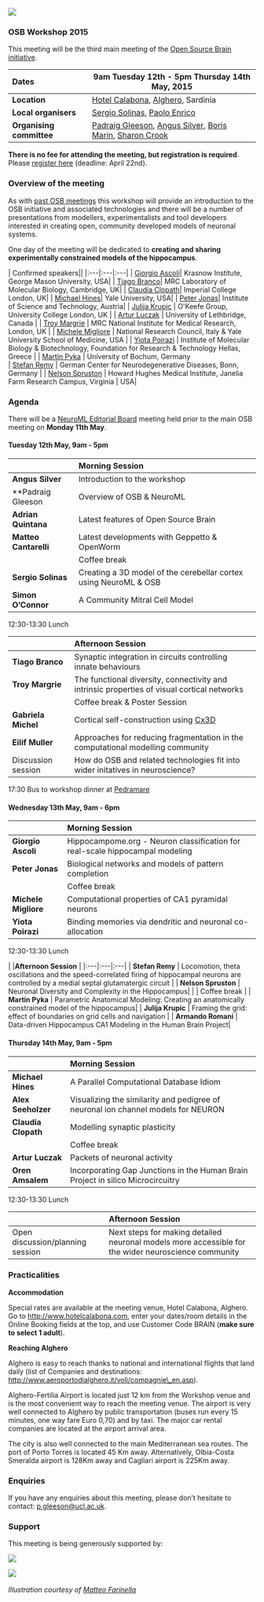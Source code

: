 ![](https://raw.githubusercontent.com/OpenSourceBrain/OSB_Documentation/master/resources/images/osb2015.png)

### OSB Workshop 2015

This meeting will be the third main meeting of the [Open Source Brain initiative](http://www.opensourcebrain.org).


| Dates | **9am Tuesday 12th - 5pm Thursday 14th May, 2015** |
| :------|-------|
| **Location** | [Hotel Calabona](http://www.hotelcalabona.com/), [Alghero](http://www.alghero-turismo.it/en/), Sardinia |
| **Local organisers** | [Sergio Solinas](/users/23), [Paolo Enrico](/users/510) |
| **Organising committee** | [Padraig Gleeson](/users/4), [Angus Silver](/users/6), [Boris Marin](/users/67), [Sharon Crook](/users/8) |

**There is no fee for attending the meeting, but registration is required**. Please [register here](https://docs.google.com/forms/d/1eklsg3r6lK8vMP9DkX1HhGoTMzkX9Fk2Yi6IMNnj_Pc/viewform?usp=send_form) (deadline: April 22nd).

### Overview of the meeting

As with [past OSB meetings](http://www.opensourcebrain.org/docs#Meetings) this workshop will provide an introduction to the OSB initiative and associated technologies and there will be a number of presentations from modellers, experimentalists and tool developers interested in creating open, community developed models of neuronal systems.  

One day of the meeting will be dedicated to **creating and sharing experimentally constrained models of the hippocampus**.


| Confirmed speakers||
|:---|:---|:---|
| [Giorgio Ascoli](http://krasnow1.gmu.edu/cn3/ascoli/)| Krasnow Institute, George Mason University, USA| 
| [Tiago Branco](http://www2.mrc-lmb.cam.ac.uk/group-leaders/a-to-g/tiago-branco)|  MRC Laboratory of Molecular Biology, Cambridge, UK| 
| [Claudia Clopath](http://www.bg.ic.ac.uk/research/c.clopath/)| Imperial College London, UK| 
| [Michael Hines](http://www.neuron.yale.edu/neuron)| Yale University, USA| 
| [Peter Jonas](http://ist.ac.at/research/research-groups/jonas-group/)| Institute of Science and Technology, Austria|
| [Julija Krupic](https://www.ucl.ac.uk/cdb/research/okeefe) | O'Keefe Group, University College London, UK | 
| [Artur Luczak](http://lethbridgebraindynamics.com/artur_luczak) | University of Lethbridge, Canada | 
| [Troy Margrie](http://www.nimr.mrc.ac.uk/research/troy-margrie/) |  MRC National Institute for Medical Research, London, UK | 
| [Michele Migliore](http://www.pa.ibf.cnr.it/personale/migliore/index.html) | National Research Council, Italy & Yale University School of Medicine, USA | 
| [Yiota Poirazi](http://dendrites.gr) | Institute of Molecular Biology & Biotechnology, Foundation for Research & Technology Hellas, Greece | 
| [Martin Pyka](http://cns.mrg1.rub.de/index.php/people/128-martin-pyka) | University of Bochum, Germany<br/>
| [Stefan Remy](http://www.dzne.de/en/sites/bonn/research-groups/remy.html) | German Center for Neurodegenerative Diseases, Bonn, Germany | 
| [Nelson Spruston](http://janelia.org/people/administration/nelson-spruston) | Howard Hughes Medical Institute, Janelia Farm Research Campus, Virginia |  USA| 

### Agenda

There will be a [NeuroML Editorial Board](http://www.neuroml.org/editors.php) meeting held prior to the main OSB meeting on **Monday 11th May**. 


#### Tuesday 12th May, 9am - 5pm

| |**Morning Session** |
|:---|:---|
| **Angus Silver** 	 | 	Introduction to the workshop | <!--15mins-->
| **Padraig Gleeson  | 	Overview of OSB & NeuroML 	 | <!--30mins-->
| **Adrian Quintana**  | 	Latest features of Open Source Brain | <!--30mins-->
| **Matteo Cantarelli**  | 	Latest developments with Geppetto & OpenWorm |  <!--30mins-->
| | Coffee break | <!--15mins-->
| **Sergio Solinas** 	| Creating a 3D model of the cerebellar cortex using NeuroML & OSB | <!--30mins-->
| **Simon O’Connor**	| A Community Mitral Cell Model|  <!--30mins-->

12:30-13:30  Lunch

| |**Afternoon Session** | 
|:---|:---|
| **Tiago Branco**		| Synaptic integration in circuits controlling innate behaviours| <!--45+~5mins-->		
| **Troy Margrie**	| 	The functional diversity, connectivity and intrinsic properties of visual cortical networks | <!--45+~5mins-->
| | Coffee break & Poster Session | <!--30mins-->
| **Gabriela Michel** | Cortical self-construction using [Cx3D](https://www.ini.uzh.ch/~amw/seco/cx3d/) | <!-- 10 mins-->
| **Eilif Muller**	| 	Approaches for reducing fragmentation in the computational modelling community|  <!--45+~5mins-->
| Discussion session	| 	How do OSB and related technologies fit into wider initatives in neuroscience? |  <!-- 30mins-->

17:30 Bus to workshop dinner at [Pedramare](http://www.pedramare.com/)

#### Wednesday 13th May, 9am - 6pm

| |**Morning Session** | 
|:---|:---|
| **Giorgio Ascoli**	| 	Hippocampome.org - Neuron classification for real-scale hippocampal modeling | <!--45+~5mins-->
| **Peter Jonas**	| 	Biological networks and models of pattern completion  | <!--45+~5mins-->
| | Coffee break | <!--15mins-->
| **Michele Migliore** | 	Computational properties of CA1 pyramidal neurons| <!--45+~5mins-->
| **Yiota Poirazi**	| 	Binding memories via dendritic and neuronal co-allocation| <!--45+~5mins-->

12:30-13:30  Lunch

| |**Afternoon Session** | 
|:---|:---|:---|
| **Stefan Remy**	 | 	Locomotion, theta oscillations and the speed-correlated firing of hippocampal neurons are controlled by a medial septal glutamatergic circuit |  <!--45+~5mins-->
| **Nelson Spruston**	|  Neuronal Diversity and Complexity in the Hippocampus|  <!--45+~5mins-->
| | Coffee break | <!--15mins-->
| **Martin Pyka**	| 	Parametric Anatomical Modeling: Creating an anatomically constrained model of the hippocampus|  <!--45+~5mins-->
| **Julija Krupic**	| 	Framing the grid: effect of boundaries on grid cells and navigation | <!--45+~5mins-->
| **Armando Romani** | 	Data-driven Hippocampus CA1 Modeling in the Human Brain Project|  <!--45+~5mins-->


#### Thursday 14th May, 9am - 5pm

| |**Morning Session** | 
|:---|:---|
| **Michael Hines**	| 	A Parallel Computational Database Idiom|   <!--45+~5mins-->
| **Alex Seeholzer** | 	Visualizing the similarity and pedigree of neuronal ion channel models for NEURON|   <!--45+~5mins-->
| **Claudia Clopath**	| Modelling synaptic plasticity|   <!--45+~5mins-->
| | Coffee break | <!--15mins-->
| **Artur Luczak**	| 	Packets of neuronal activity |   <!--45+~5mins-->
| **Oren Amsalem** | 	Incorporating Gap Junctions in the Human Brain Project in silico Microcircuitry |   <!--30mins-->


12:30-13:30  Lunch

| |**Afternoon Session** | 
|:---|:---|
| Open discussion/planning session	| 	Next steps for making detailed neuronal models more accessible for the wider neuroscience community |




### Practicalities 

**Accommodation**

Special rates are available at the meeting venue, Hotel Calabona, Alghero. Go to http://www.hotelcalabona.com, enter your dates/room details in the Online Booking fields at the top, and use Customer Code BRAIN (**make sure to select 1 adult**). 

**Reaching Alghero**

Alghero is easy to reach thanks to national and international flights that land daily (list of Companies and destinations: http://www.aeroportodialghero.it/voli/compagnie\_en.asp).

Alghero-Fertilia Airport is located just 12 km from the Workshop venue and is the most convenient way to reach the meeting venue. The airport is very well connected to Alghero by public transportation (buses run every 15 minutes, one way fare Euro 0,70) and by taxi. The major car rental companies are located at the airport arrival area.

The city is also well connected to the main Mediterranean sea routes. The port of Porto Torres is located 45 Km away. Alternatively, Olbia-Costa Smeralda airport is 128Km away and Cagliari airport is 225Km away.

### Enquiries

If you have any enquiries about this meeting, please don’t hesitate to contact: p.gleeson@ucl.ac.uk.

### Support

This meeting is being generously supported by:

![](http://www.opensourcebrain.org/images/wellcomelogo.png) 

![](http://www.neuroml.org/images/nih.png)
&nbsp;

*Illustration courtesy of [Matteo Farinella](https://matteofarinella.wordpress.com) &nbsp;*
